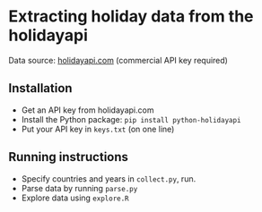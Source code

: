 # Extracting holiday data from the holidayapi

Data source: [holidayapi.com](https://holidayapi.com) (commercial API key required)

## Installation

- Get an API key from holidayapi.com
- Install the Python package: `pip install python-holidayapi`
- Put your API key in `keys.txt` (on one line)

## Running instructions

- Specify countries and years in `collect.py`, run.
- Parse data by running `parse.py`
- Explore data using `explore.R`

